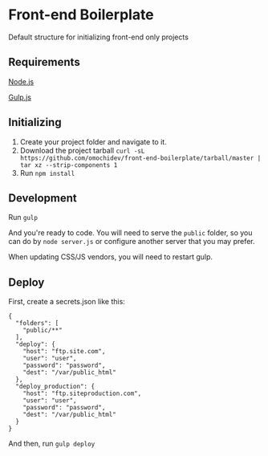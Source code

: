 # Front-end Boilerplate

Default structure for initializing front-end only projects


## Requirements

[Node.js](http://nodejs.org)

[Gulp.js](http://gulpjs.com)


## Initializing

1. Create your project folder and navigate to it.
2. Download the project tarball
`curl -sL https://github.com/omochidev/front-end-boilerplate/tarball/master | tar xz --strip-components 1`
3. Run `npm install`


## Development

Run `gulp`

And you're ready to code. You will need to serve the `public` folder, so you can do by `node server.js` or configure another server that you may prefer.

When updating CSS/JS vendors, you will need to restart gulp.


## Deploy

First, create a secrets.json like this:

```
{
  "folders": [
    "public/**"
  ],
  "deploy": {
    "host": "ftp.site.com",
    "user": "user",
    "password": "password",
    "dest": "/var/public_html"
  },
  "deploy_production": {
    "host": "ftp.siteproduction.com",
    "user": "user",
    "password": "password",
    "dest": "/var/public_html"
  }
}
```

And then, run `gulp deploy`
